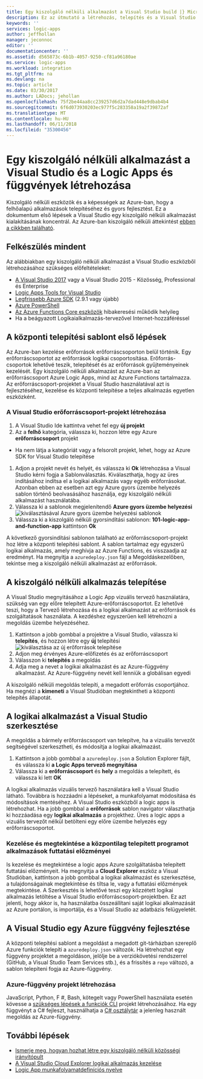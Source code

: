 ```yaml
---
title: Egy kiszolgáló nélküli alkalmazást a Visual Studio build |} Microsoft Docs
description: Ez az útmutató a létrehozás, telepítés és a Visual Studio alkalmazás kezelése az első kiszolgáló nélküli alkalmazást az első lépései.
keywords: ''
services: logic-apps
author: jeffhollan
manager: jeconnoc
editor: ''
documentationcenter: ''
ms.assetid: d565873c-6b1b-4057-9250-cf81a96180ae
ms.service: logic-apps
ms.workload: integration
ms.tgt_pltfrm: na
ms.devlang: na
ms.topic: article
ms.date: 03/30/2017
ms.author: LADocs; jehollan
ms.openlocfilehash: 75f2be44aa8cc239257d6d2a7dad448e9dbab4b4
ms.sourcegitcommit: 6f6d073930203ec977f5c283358a19a2f39872af
ms.translationtype: MT
ms.contentlocale: hu-HU
ms.lasthandoff: 06/11/2018
ms.locfileid: "35300456"
---
```

# <a name="build-a-serverless-app-in-visual-studio-with-logic-apps-and-functions"></a>Egy kiszolgáló nélküli alkalmazást a Visual Studio és a Logic Apps és függvények létrehozása

Kiszolgáló nélküli eszközök és a képességek az Azure-ban, hogy a felhőalapú alkalmazások telepítéséhez és gyors fejlesztést.  Ez a dokumentum első lépések a Visual Studio egy kiszolgáló nélküli alkalmazást kialakításának koncentrál.  Az Azure-ban kiszolgáló nélküli áttekintést [ebben a cikkben található](logic-apps-serverless-overview.md).

## <a name="getting-everything-ready"></a>Felkészülés mindent

Az alábbiakban egy kiszolgáló nélküli alkalmazást a Visual Studio eszközből létrehozásához szükséges előfeltételeket:

* [A Visual Studio 2017](https://www.visualstudio.com/vs/) vagy a Visual Studio 2015 - Közösség, Professional és Enterprise
* [Logic Apps Tools for Visual Studio](https://marketplace.visualstudio.com/items?itemName=VinaySinghMSFT.AzureLogicAppsToolsforVisualStudio-18551)
* [Legfrissebb Azure SDK](https://azure.microsoft.com/downloads/) (2.9.1 vagy újabb)
* [Azure PowerShell](https://github.com/Azure/azure-powershell#installation)
* [Az Azure Functions Core eszközök](https://www.npmjs.com/package/azure-functions-core-tools) hibakeresési működik helyileg
* Ha a beágyazott Logikaialkalmazás-tervezővel Internet-hozzáféréssel

## <a name="getting-started-with-a-deployment-template"></a>A központi telepítési sablont első lépések

Az Azure-ban kezelése erőforrások erőforráscsoporton belül történik.  Egy erőforráscsoportot az erőforrások logikai csoportosítása.  Erőforrás-csoportok lehetővé teszik, telepítését és az erőforrások gyűjteményeinek kezelését.  Egy kiszolgáló nélküli alkalmazást az Azure-ban az erőforráscsoport Azure Logic Apps, mind az Azure Functions tartalmazza.  Az erőforráscsoport-projektet a Visual Studio használatával azt is fejlesztéséhez, kezelése és központi telepítése a teljes alkalmazás egyetlen eszközként.

### <a name="create-a-resource-group-project-in-visual-studio"></a>A Visual Studio erőforráscsoport-projekt létrehozása

1. A Visual Studio Ide kattintva vehet fel egy **új projekt**
1. Az a **felhő** kategória, válassza ki, hozzon létre egy Azure **erőforráscsoport** projekt  
 * Ha nem látja a kategóriát vagy a felsorolt projekt, lehet, hogy az Azure SDK for Visual Studio telepítése
1. Adjon a projekt nevét és helyét, és válassza ki **Ok** létrehozása a Visual Studio kérni fogja a Sablonválasztás.  Kiválaszthatja, hogy az üres indításához indítsa el a logikai alkalmazás vagy egyéb erőforrásokat.  Azonban ebben az esetben azt egy Azure gyors üzembe helyezés sablon történő beolvasásához használja, egy kiszolgáló nélküli alkalmazást használatába.
1. Válassza ki a sablonok megjelenítendő **Azure gyors üzembe helyezési** ![kiválasztásával Azure gyors üzembe helyezési sablonok][1]
1. Válassza ki a kiszolgáló nélküli gyorsindítási sablonon: **101-logic-app-and-function-app** kattintson **Ok**

A következő gyorsindítási sablonon található az erőforráscsoport-projekt hoz létre a központi telepítési sablont.  A sablon tartalmaz egy egyszerű logikai alkalmazás, amely meghívja az Azure Functions, és visszaadja az eredményt.  Ha megnyitja a `azuredeploy.json` fájl a Megoldáskezelőben, tekintse meg a kiszolgáló nélküli alkalmazást az erőforrások.

## <a name="deploying-the-serverless-application"></a>A kiszolgáló nélküli alkalmazás telepítése

A Visual Studio megnyitásához a Logic App vizuális tervező használatára, szükség van egy előre telepített Azure-erőforráscsoportot.  Ez lehetővé teszi, hogy a Tervező létrehozása és a logikai alkalmazást az erőforrások és szolgáltatások használata.  A kezdéshez egyszerűen kell létrehozni a megoldás üzembe helyezéséhez.

1. Kattintson a jobb gombbal a projektre a Visual Studio, válassza ki **telepítés**, és hozzon létre egy **új** telepítési ![kiválasztása az új erőforrások telepítése][2]
1. Adjon meg érvényes Azure-előfizetés és az erőforráscsoport
1. Válasszon ki **telepítés** a megoldás
1. Adja meg a nevet a logikai alkalmazást és az Azure-függvény alkalmazást.  Az Azure-függvény nevét kell lenniük a globálisan egyedi

A kiszolgáló nélküli megoldás telepíti, a megadott erőforrás csoportjához.  Ha megnézi a **kimeneti** a Visual Studióban megtekintheti a központi telepítés állapotát.

## <a name="editing-the-logic-app-in-visual-studio"></a>A logikai alkalmazást a Visual Studio szerkesztése

A megoldás a bármely erőforráscsoport van telepítve, ha a vizuális tervezőt segítségével szerkesztheti, és módosítja a logikai alkalmazást.

1. Kattintson a jobb gombbal a `azuredeploy.json` a Solution Explorer fájlt, és válassza ki **a Logic Apps tervező megnyitása**
1. Válassza ki a **erőforráscsoport** és **hely** a megoldás a telepített, és válassza ki lett **OK**

A logikai alkalmazás vizuális tervező használatára kell a Visual Studio látható.  Továbbra is hozzáadni a lépéseket, a munkafolyamat módosítása és módosítások mentéséhez.  A Visual Studio eszközből a logic apps is létrehozhat.  Ha a jobb gombbal a **erőforrások** sablon navigator választhatja ki hozzáadása egy **logikai alkalmazás** a projekthez.  Üres a logic apps a vizuális tervezőt nélkül betölteni egy előre üzembe helyezés egy erőforráscsoportot.

### <a name="managing-and-viewing-run-history-for-a-deployed-logic-app"></a>Kezelése és megtekintése a központilag telepített programot alkalmazások futtatási előzményei

Is kezelése és megtekintése a logic apps Azure szolgáltatásba telepített futtatási előzményeit.  Ha megnyitja a **Cloud Explorer** eszköz a Visual Studióban, kattintson a jobb gombbal a logikai alkalmazást és szerkesztése, a tulajdonságainak megtekintése és tiltsa le, vagy a futtatási előzmények megtekintése.  A Szerkesztés is lehetővé teszi egy közzétett logikai alkalmazás letöltése a Visual Studio erőforráscsoport-projektben.  Ez azt jelenti, hogy akkor is, ha használatba összeállítani saját logikai alkalmazását az Azure portálon, is importálja, és a Visual Studio az adatbázis felügyeletét.

## <a name="developing-an-azure-function-in-visual-studio"></a>A Visual Studio egy Azure függvény fejlesztése

A központi telepítési sablont a megoldást a megadott git-tárházban szereplő Azure funkciók telepíti a `azuredeploy.json` változók.  Ha létrehozhat egy függvény projektet a megoldáson, jelölje be a verziókövetési rendszerrel (GitHub, a Visual Studio Team Services stb.), és a frissítés a `repo` változó, a sablon telepíteni fogja az Azure-függvény.

### <a name="creating-an-azure-function-project"></a>Azure-függvény projekt létrehozása

JavaScript, Python, F #, Bash, kötegelt vagy PowerShell használata esetén kövesse a [szükséges lépések a funkciók CLI](../azure-functions/functions-run-local.md) projekt létrehozásához.  Ha egy függvényt a C# fejleszt, használhatja a [C# osztálytár](https://blogs.msdn.microsoft.com/appserviceteam/2017/03/16/publishing-a-net-class-library-as-a-function-app/) a jelenleg használt megoldás az Azure-függvény.

## <a name="next-steps"></a>További lépések

* [Ismerje meg, hogyan hozhat létre egy kiszolgáló nélküli közösségi irányítópult](logic-apps-scenario-social-serverless.md)
* [A Visual Studio Cloud Explorer logikai alkalmazás kezelése](manage-logic-apps-with-visual-studio.md)
* [Logic App munkafolyamatdefiníciós nyelve](logic-apps-workflow-definition-language.md)

<!-- Image references -->
[1]: ./media/logic-apps-serverless-get-started-vs/select-template.png
[2]: ./media/logic-apps-serverless-get-started-vs/deploy.png

